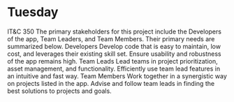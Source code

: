 # Tuesday
IT&amp;C 350
The primary stakeholders for this project include the Developers of the app, Team Leaders, and Team Members. Their primary needs are summarized below.
Developers
Develop code that is easy to maintain, low cost, and leverages their existing skill set. Ensure usability and robustness of the app remains high.
Team Leads
Lead teams in project prioritization, asset management, and functionality. Efficiently use team lead features in an intuitive and fast way. 
Team Members
Work together in a synergistic way on projects listed in the app. Advise and follow team leads in finding the best solutions to projects and goals.

